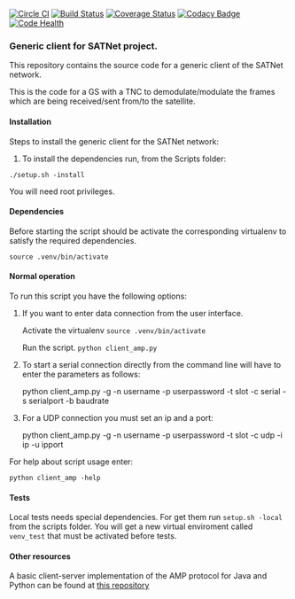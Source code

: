 [![Circle CI](https://circleci.com/gh/satnet-project/generic-client.svg?style=shield)](https://circleci.com/gh/satnet-project/generic-client)
[![Build Status](https://travis-ci.org/satnet-project/generic-client.svg?branch=master)](https://travis-ci.org/satnet-project/generic-client)
[![Coverage Status](https://coveralls.io/repos/satnet-project/generic-client/badge.svg?branch=master&service=github)](https://coveralls.io/github/satnet-project/generic-client?branch=master)
[![Codacy Badge](https://api.codacy.com/project/badge/grade/1caf79ea85544f778b148db2ce4c5ec3)](https://www.codacy.com/app/s-gongoragarcia/generic-client)
[![Code Health](https://landscape.io/github/satnet-project/generic-client/master/landscape.svg?style=flat)](https://landscape.io/github/satnet-project/generic-client/master)

### Generic client for SATNet project.

This repository contains the source code for a generic client of the 
SATNet network. 

This is the code for a GS with a TNC to demodulate/modulate the frames 
which are being received/sent from/to the satellite.

#### Installation

Steps to install the generic client for the SATNet network:

1. To install the dependencies run, from the Scripts folder:

`./setup.sh -install`

You will need root privileges.

#### Dependencies

Before starting the script should be activate the corresponding virtualenv to satisfy the required dependencies.

`source .venv/bin/activate`

#### Normal operation

To run this script you have the following options:

1. If you want to enter data connection from the user interface.

    Activate the virtualenv
    `source .venv/bin/activate`

    Run the script.
    `python client_amp.py`

2. To start a serial connection directly from the command line will have to enter 
the parameters as follows:

    python client_amp.py -g -n username -p userpassword -t slot -c serial -s serialport -b baudrate
    
3. For a UDP connection you must set an ip and a port: 

    python client_amp.py -g -n username -p userpassword -t slot -c udp -i ip -u ipport

For help about script usage enter:

`python client_amp -help`

#### Tests

Local tests needs special dependencies. For get them run `setup.sh -local` from the scripts folder.
You will get a new virtual enviroment called `venv_test` that must be activated before tests.


#### Other resources

A basic client-server implementation of the AMP protocol for Java and 
Python can be found at [this repository](https://github.com/xcrespo/Twisted-AMP-bidirectional)
